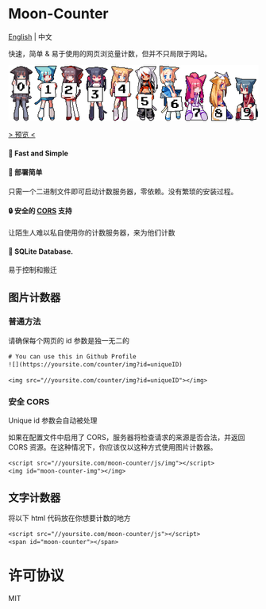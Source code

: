 # Moon-Counter

[English]((readme.md)) | 中文

快速，简单 & 易于使用的网页浏览量计数，但并不只局限于网站。

![rule34](/assets/rule34.svg)

[> 预览 <](https://mini.moonlab.top/post/20231224-14/)

#### 🚀 Fast and Simple

#### 🎉 部署简单

只需一个二进制文件即可启动计数服务器，零依赖。没有繁琐的安装过程。

#### 🔒 安全的 [CORS](https://developer.mozilla.org/en-US/docs/Web/HTTP/CORS) 支持

让陌生人难以私自使用你的计数服务器，来为他们计数

#### 🌟 SQLite Database.

易于控制和搬迁

## 图片计数器

### 普通方法

请确保每个网页的 id 参数是独一无二的

```
# You can use this in Github Profile
![](https://yoursite.com/counter/img?id=uniqueID)

<img src="//yoursite.com/counter/img?id=uniqueID"></img>
```

### 安全 CORS

Unique id 参数会自动被处理

如果在配置文件中启用了 CORS，服务器将检查请求的来源是否合法，并返回 CORS 资源。在这种情况下，你应该仅以这种方式使用图片计数器。

```
<script src="//yoursite.com/moon-counter/js/img"></script>
<img id="moon-counter-img"></img>
```

## 文字计数器

将以下 html 代码放在你想要计数的地方

```
<script src="//yoursite.com/moon-counter/js"></script>
<span id="moon-counter"></span>
```

# 许可协议

MIT
